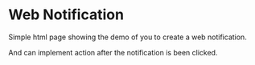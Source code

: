 # Web Notification
Simple html page showing the demo of you to create a web notification.

And can implement action after the notification is been clicked.
